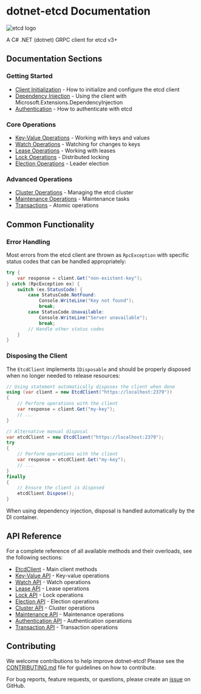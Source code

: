 # dotnet-etcd Documentation

![etcd logo](img/etcd-logo-rectangle.png)

A C# .NET (dotnet) GRPC client for etcd v3+

## Documentation Sections

### Getting Started
- [Client Initialization](client-initialization/index.md) - How to initialize and configure the etcd client
- [Dependency Injection](client-initialization/dependency-injection.md) - Using the client with Microsoft.Extensions.DependencyInjection
- [Authentication](authentication/index.md) - How to authenticate with etcd

### Core Operations
- [Key-Value Operations](key-value/index.md) - Working with keys and values
- [Watch Operations](watch/index.md) - Watching for changes to keys
- [Lease Operations](lease/index.md) - Working with leases
- [Lock Operations](lock/index.md) - Distributed locking
- [Election Operations](election/index.md) - Leader election

### Advanced Operations
- [Cluster Operations](cluster/index.md) - Managing the etcd cluster
- [Maintenance Operations](maintenance/index.md) - Maintenance tasks
- [Transactions](transactions/index.md) - Atomic operations

## Common Functionality

### Error Handling

Most errors from the etcd client are thrown as `RpcException` with specific status codes that can be handled appropriately:

```csharp
try {
    var response = client.Get("non-existent-key");
} catch (RpcException ex) {
    switch (ex.StatusCode) {
        case StatusCode.NotFound:
            Console.WriteLine("Key not found");
            break;
        case StatusCode.Unavailable:
            Console.WriteLine("Server unavailable");
            break;
        // Handle other status codes
    }
}
```

### Disposing the Client

The `EtcdClient` implements `IDisposable` and should be properly disposed when no longer needed to release resources:

```csharp
// Using statement automatically disposes the client when done
using (var client = new EtcdClient("https://localhost:2379"))
{
    // Perform operations with the client
    var response = client.Get("my-key");
    // ...
}

// Alternative manual disposal
var etcdClient = new EtcdClient("https://localhost:2379");
try
{
    // Perform operations with the client
    var response = etcdClient.Get("my-key");
    // ...
}
finally
{
    // Ensure the client is disposed
    etcdClient.Dispose();
}
```

When using dependency injection, disposal is handled automatically by the DI container.

## API Reference

For a complete reference of all available methods and their overloads, see the following sections:

- [EtcdClient](client-initialization/client-methods.md) - Main client methods
- [Key-Value API](key-value/api-reference.md) - Key-value operations
- [Watch API](watch/api-reference.md) - Watch operations
- [Lease API](lease/api-reference.md) - Lease operations
- [Lock API](lock/api-reference.md) - Lock operations
- [Election API](election/api-reference.md) - Election operations
- [Cluster API](cluster/api-reference.md) - Cluster operations
- [Maintenance API](maintenance/api-reference.md) - Maintenance operations
- [Authentication API](authentication/api-reference.md) - Authentication operations
- [Transaction API](transactions/api-reference.md) - Transaction operations

## Contributing

We welcome contributions to help improve dotnet-etcd! Please see the [CONTRIBUTING.md](https://github.com/shubhamranjan/dotnet-etcd/blob/master/CONTRIBUTING.md) file for guidelines on how to contribute.

For bug reports, feature requests, or questions, please create an [issue](https://github.com/shubhamranjan/dotnet-etcd/issues) on GitHub.
